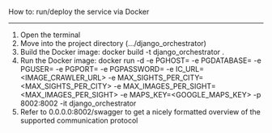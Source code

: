 How to: run/deploy the service via Docker

---

1. Open the terminal
2. Move into the project directory (.../django_orchestrator)
3. Build the Docker image: docker build -t django_orchestrator .
4. Run the Docker image:
   docker run -d
   -e PGHOST=<PGHOST>
   -e PGDATABASE=<PGDATABASE>
   -e PGUSER=<PGUSER>
   -e PGPORT=<PGPORT>
   -e PGPASSWORD=<PGPASSWORD>
   -e IC_URL=<IMAGE_CRAWLER_URL>
   -e MAX_SIGHTS_PER_CITY=<MAX_SIGHTS_PER_CITY>
   -e MAX_IMAGES_PER_SIGHT=<MAX_IMAGES_PER_SIGHT>
   -e MAPS_KEY=<GOOGLE_MAPS_KEY>
   -p 8002:8002
   -it django_orchestrator
5. Refer to 0.0.0.0:8002/swagger to get a nicely formatted overview of the supported communication protocol
